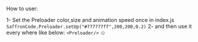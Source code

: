 How to user:

1- Set the Preloader color,size and animation speed once in index.js
`SaffronCode.Preloader.setUp("#777777ff",200,200,0.2)`
2- and then use it every where like below:
`<Preloader/>`
☺
